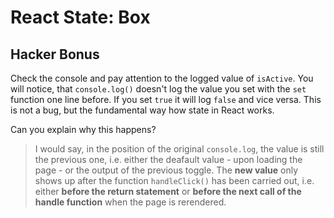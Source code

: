 # React State: Box

## Hacker Bonus

Check the console and pay attention to the logged value of `isActive`. You will notice, that `console.log()` doesn't log the value you set with the `set` function one line before. If you set `true` it will log `false` and vice versa. This is not a bug, but the fundamental way how state in React works.

Can you explain why this happens?

> I would say, in the position of the original `console.log`, the value is still the previous one, i.e. either the deafault value - upon loading the page - or the output of the previous toggle. The **new value** only shows up after the function `handleClick()` has been carried out, i.e. either **before the return statement** or **before the next call of the handle function** when the page is rerendered.
